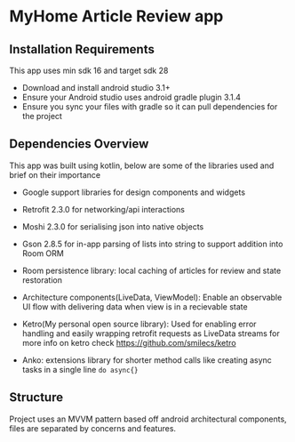 # MyHome Article Review app

## Installation Requirements
This app uses min sdk 16 and target sdk 28
* Download and install android studio 3.1+
* Ensure your Android studio uses android gradle plugin 3.1.4
* Ensure you sync your files with gradle so it can pull dependencies for the project

## Dependencies Overview
This app was built using kotlin, below are some of the libraries used and brief on their importance
* Google support libraries for design components and widgets
* Retrofit 2.3.0 for networking/api interactions
* Moshi 2.3.0 for serialising json into native objects
* Gson 2.8.5 for in-app parsing of lists into string to support addition into Room ORM
* Room persistence library: local caching of articles for review and state restoration
* Architecture components(LiveData, ViewModel): Enable an observable UI flow with delivering data when view is in a recievable state
* Ketro(My personal open source library): Used for enabling error handling and easily wrapping retrofit requests as LiveData streams
 for more info on ketro check https://github.com/smilecs/ketro

* Anko: extensions library for shorter method calls like creating async tasks in a single line `do async{}`

## Structure

Project uses an MVVM pattern based off android architectural components, files are separated by concerns and features.
